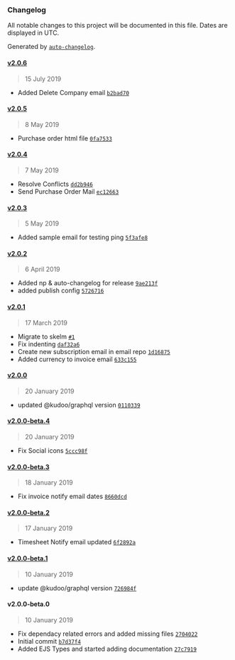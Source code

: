 ### Changelog

All notable changes to this project will be documented in this file. Dates are displayed in UTC.

Generated by [`auto-changelog`](https://github.com/CookPete/auto-changelog).

#### [v2.0.6](https://github.com/KudooCloud/kudoo-email/compare/v2.0.5...v2.0.6)

> 15 July 2019

- Added Delete Company email [`b2bad70`](https://github.com/KudooCloud/kudoo-email/commit/b2bad70b74bf9e92647dc7142258bc8cbc219465)

#### [v2.0.5](https://github.com/KudooCloud/kudoo-email/compare/v2.0.4...v2.0.5)

> 8 May 2019

- Purchase order html file [`0fa7533`](https://github.com/KudooCloud/kudoo-email/commit/0fa75337013dab91ff67f8006016a2b95eb7b85c)

#### [v2.0.4](https://github.com/KudooCloud/kudoo-email/compare/v2.0.3...v2.0.4)

> 7 May 2019

- Resolve Conflicts [`dd2b946`](https://github.com/KudooCloud/kudoo-email/commit/dd2b9464a40d500c2685b6faa7a2ba3bf635b5c2)
- Send Purchase Order Mail [`ec12663`](https://github.com/KudooCloud/kudoo-email/commit/ec126632336fe5f3e241a1cfa7793d76e7cdb20e)

#### [v2.0.3](https://github.com/KudooCloud/kudoo-email/compare/v2.0.2...v2.0.3)

> 5 May 2019

- Added sample email for testing ping [`5f3afe8`](https://github.com/KudooCloud/kudoo-email/commit/5f3afe81d341d9d51b20003fff2def82a515aba2)

#### [v2.0.2](https://github.com/KudooCloud/kudoo-email/compare/v2.0.1...v2.0.2)

> 6 April 2019

- Added np & auto-changelog for release [`9ae213f`](https://github.com/KudooCloud/kudoo-email/commit/9ae213f990db1b674845037d52c62610c3e5cb97)
- added publish config [`5726716`](https://github.com/KudooCloud/kudoo-email/commit/5726716a51db0254c1e34e7509d1df09788fdd18)

#### [v2.0.1](https://github.com/KudooCloud/kudoo-email/compare/v2.0.0...v2.0.1)

> 17 March 2019

- Migrate to skelm [`#1`](https://github.com/KudooCloud/kudoo-email/pull/1)
- Fix indenting [`daf32a6`](https://github.com/KudooCloud/kudoo-email/commit/daf32a60946522752286581e9f1d757789a00cfe)
- Create new subscription email in email repo [`1d16875`](https://github.com/KudooCloud/kudoo-email/commit/1d168756c252541a4d98c1e9be18355cb289fe3e)
- Added currency to invoice email [`633c155`](https://github.com/KudooCloud/kudoo-email/commit/633c1552c97227d66ae64b543d6e95acdeab4b86)

#### [v2.0.0](https://github.com/KudooCloud/kudoo-email/compare/v2.0.0-beta.4...v2.0.0)

> 20 January 2019

- updated @kudoo/graphql version [`0110339`](https://github.com/KudooCloud/kudoo-email/commit/01103398495d669d3ec7b897265f43a40792dcb3)

#### [v2.0.0-beta.4](https://github.com/KudooCloud/kudoo-email/compare/v2.0.0-beta.3...v2.0.0-beta.4)

> 20 January 2019

- Fix Social icons [`5ccc98f`](https://github.com/KudooCloud/kudoo-email/commit/5ccc98f9c578f3f707b2778278cf5624e6183908)

#### [v2.0.0-beta.3](https://github.com/KudooCloud/kudoo-email/compare/v2.0.0-beta.2...v2.0.0-beta.3)

> 18 January 2019

- Fix invoice notify email dates [`8660dcd`](https://github.com/KudooCloud/kudoo-email/commit/8660dcdc89aaad43b585a209c3c127d65a84e630)

#### [v2.0.0-beta.2](https://github.com/KudooCloud/kudoo-email/compare/v2.0.0-beta.1...v2.0.0-beta.2)

> 17 January 2019

- Timesheet Notify email updated [`6f2892a`](https://github.com/KudooCloud/kudoo-email/commit/6f2892a0806fdb06d20f560ff04d99736a27ba7d)

#### [v2.0.0-beta.1](https://github.com/KudooCloud/kudoo-email/compare/v2.0.0-beta.0...v2.0.0-beta.1)

> 10 January 2019

- update @kudoo/graphql version [`726984f`](https://github.com/KudooCloud/kudoo-email/commit/726984f830b40e9b3d3a2159744339a0ca5a017e)

#### v2.0.0-beta.0

> 10 January 2019

- Fix dependacy related errors and added missing files [`2704022`](https://github.com/KudooCloud/kudoo-email/commit/27040225ec841e26c1952b4a10a44ea8ac21483e)
- Initial commit [`b7d37f4`](https://github.com/KudooCloud/kudoo-email/commit/b7d37f42f314243d131a3b0bc88c58886d83e585)
- Added EJS Types and started adding documentation [`27c7919`](https://github.com/KudooCloud/kudoo-email/commit/27c7919b7a33606198bf8f86adac5caa691b2a6e)

